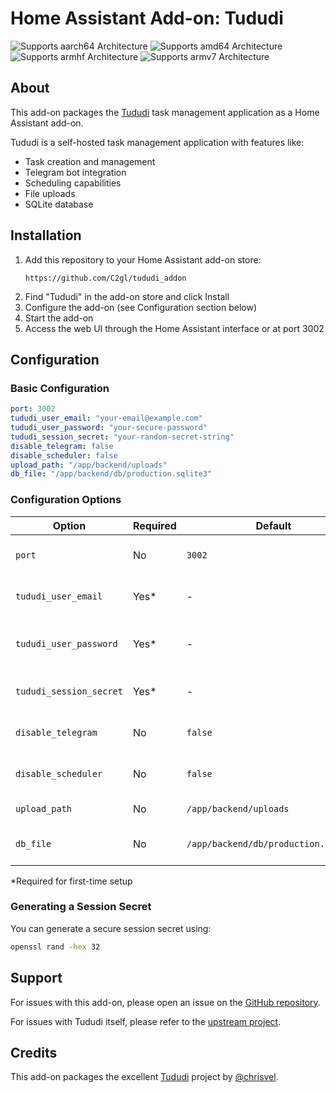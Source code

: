 # Home Assistant Add-on: Tududi

![Supports aarch64 Architecture][aarch64-shield]
![Supports amd64 Architecture][amd64-shield]
![Supports armhf Architecture][armhf-shield]
![Supports armv7 Architecture][armv7-shield]

## About

This add-on packages the [Tududi](https://github.com/chrisvel/tududi) task management application as a Home Assistant add-on.

Tududi is a self-hosted task management application with features like:
- Task creation and management
- Telegram bot integration
- Scheduling capabilities
- File uploads
- SQLite database

## Installation

1. Add this repository to your Home Assistant add-on store:
   ```
   https://github.com/C2gl/tududi_addon
   ```
2. Find "Tududi" in the add-on store and click Install
3. Configure the add-on (see Configuration section below)
4. Start the add-on
5. Access the web UI through the Home Assistant interface or at port 3002

## Configuration

### Basic Configuration

```yaml
port: 3002
tududi_user_email: "your-email@example.com"
tududi_user_password: "your-secure-password"
tududi_session_secret: "your-random-secret-string"
disable_telegram: false
disable_scheduler: false
upload_path: "/app/backend/uploads"
db_file: "/app/backend/db/production.sqlite3"
```

### Configuration Options

| Option | Required | Default | Description |
|--------|----------|---------|-------------|
| `port` | No | `3002` | Port for the web interface |
| `tududi_user_email` | Yes* | - | Email for the default admin user |
| `tududi_user_password` | Yes* | - | Password for the default admin user |
| `tududi_session_secret` | Yes* | - | Secret key for session encryption |
| `disable_telegram` | No | `false` | Disable Telegram integration |
| `disable_scheduler` | No | `false` | Disable the task scheduler |
| `upload_path` | No | `/app/backend/uploads` | Path for file uploads |
| `db_file` | No | `/app/backend/db/production.sqlite3` | SQLite database file location |

*Required for first-time setup

### Generating a Session Secret

You can generate a secure session secret using:
```bash
openssl rand -hex 32
```

## Support

For issues with this add-on, please open an issue on the [GitHub repository](https://github.com/C2gl/tududi_addon).

For issues with Tududi itself, please refer to the [upstream project](https://github.com/chrisvel/tududi).

## Credits

This add-on packages the excellent [Tududi](https://github.com/chrisvel/tududi) project by [@chrisvel](https://github.com/chrisvel).

[aarch64-shield]: https://img.shields.io/badge/aarch64-yes-green.svg
[amd64-shield]: https://img.shields.io/badge/amd64-yes-green.svg
[armhf-shield]: https://img.shields.io/badge/armhf-yes-green.svg
[armv7-shield]: https://img.shields.io/badge/armv7-yes-green.svg
